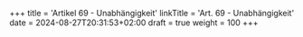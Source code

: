 +++
title = 'Artikel 69 - Unabhängigkeit'
linkTitle = 'Art. 69 - Unabhängigkeit'
date = 2024-08-27T20:31:53+02:00
draft = true
weight = 100
+++
